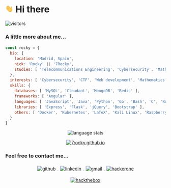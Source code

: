 # <img src="https://raw.githubusercontent.com/ABSphreak/ABSphreak/master/gifs/Hi.gif" width="5%"> Hi there

![visitors](https://visitor-badge.glitch.me/badge?page_id=7Rocky/7Rocky)

### A little more about me...

```js
const rocky = {
  bio: {
    location: 'Madrid, Spain',
    nick: 'Rocky' || '7Rocky',
    studies: [ 'Telecommunications Engineering', 'Cybersecurity', 'Mathematics' ]
  },
  interests: [ 'Cybersecurity', 'CTF', 'Web development', 'Mathematics', 'Computer Science', 'Cloud Computing' ],
  skills: {
    databases: [ 'MySQL', 'Cloudant', 'MongoDB', 'Redis' ],
    frameworks: [ 'Angular' ],
    languages: [ 'JavaScript', 'Java', 'Python', 'Go', 'Bash', 'C', 'Ruby', 'Matlab', 'R' ],
    libraries: [ 'Express', 'Flask', 'jQuery', 'Bootstrap' ],
    others: [ 'Docker', 'Kubernetes', 'LaTeX', 'Kali Linux', 'Raspberry Pi', 'Arduino' ]
  }
}
```

<p align="center">
	<img alt="language stats" src="https://github-readme-stats.vercel.app/api/top-langs?username=7Rocky&theme=dark&hide=HTML,TeX,R,Less,CSS&count_private=false&show_icons=true&layout=compact&langs_count=6">
</p>

<p align="center">
	<a href="https://7rocky.github.io" target="_blank">
		<img alt="7rocky.github.io" src="./assets/7Rocky.svg">
	</a>
</p>

### Feel free to contact me...

<p align="center">
	<a href="https://github.com/7Rocky" target="_blank">
		<img alt="github" src="https://img.icons8.com/clouds/100/000000/github.png" style="padding: 5px;" width="10%">
	</a>
	<a href="https://www.linkedin.com/in/roberto-gesteira-minarro/" target="_blank">
		<img alt="linkedin" src="https://img.icons8.com/clouds/100/000000/linkedin.png" style="padding: 5px;" width="10%">
	</a>
	<a href="mailto:rockygitt@gmail.com" target="_blank">
		<img alt="gmail" src="https://img.icons8.com/clouds/100/000000/gmail.png" style="padding: 5px;" width="10%">
	</a>
	<a href="https://hackerone.com/7rocky?type=user" target="_blank">
		<img alt="hackerone" src="https://img.icons8.com/clouds/344/hacking.png" style="padding: 5px;" width="10%">
	</a>
</p>

<p align="center">
	<a href="https://app.hackthebox.com/profile/532274" target="_blank">
		<img alt="hackthebox" src="https://www.hackthebox.com/badge/image/532274">
	</a>
</p>
